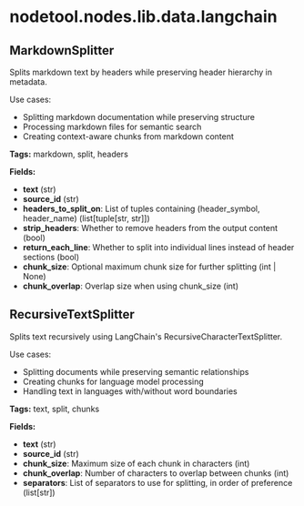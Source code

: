 # nodetool.nodes.lib.data.langchain

## MarkdownSplitter

Splits markdown text by headers while preserving header hierarchy in metadata.

Use cases:
- Splitting markdown documentation while preserving structure
- Processing markdown files for semantic search
- Creating context-aware chunks from markdown content

**Tags:** markdown, split, headers

**Fields:**
- **text** (str)
- **source_id** (str)
- **headers_to_split_on**: List of tuples containing (header_symbol, header_name) (list[tuple[str, str]])
- **strip_headers**: Whether to remove headers from the output content (bool)
- **return_each_line**: Whether to split into individual lines instead of header sections (bool)
- **chunk_size**: Optional maximum chunk size for further splitting (int | None)
- **chunk_overlap**: Overlap size when using chunk_size (int)


## RecursiveTextSplitter

Splits text recursively using LangChain's RecursiveCharacterTextSplitter.

Use cases:
- Splitting documents while preserving semantic relationships
- Creating chunks for language model processing
- Handling text in languages with/without word boundaries

**Tags:** text, split, chunks

**Fields:**
- **text** (str)
- **source_id** (str)
- **chunk_size**: Maximum size of each chunk in characters (int)
- **chunk_overlap**: Number of characters to overlap between chunks (int)
- **separators**: List of separators to use for splitting, in order of preference (list[str])


